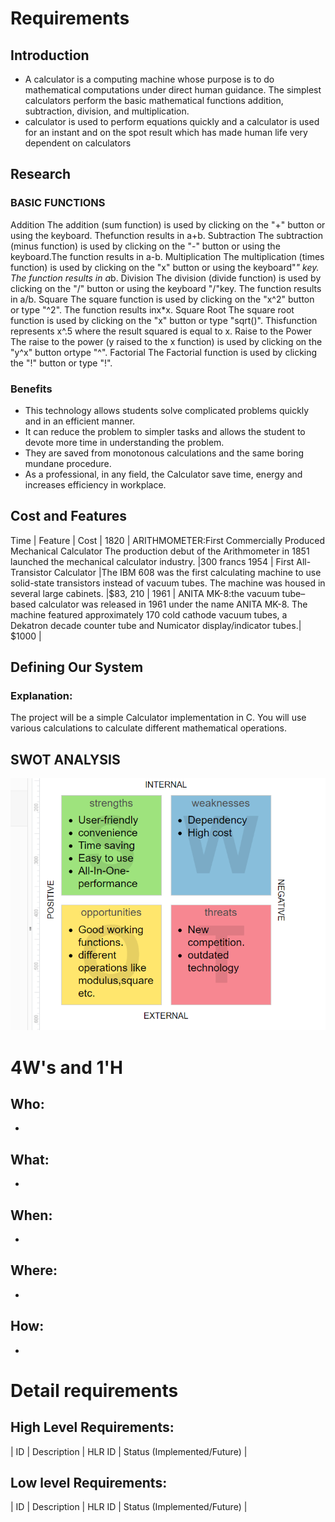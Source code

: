# Requirements
## Introduction
 * A calculator is a computing machine whose purpose is to do mathematical computations under direct human guidance. The simplest calculators perform the basic mathematical functions addition, subtraction, division, and multiplication.
 * calculator is used to perform equations quickly and a calculator is used for an instant and on the spot result which has made human life very dependent on calculators
## Research
### BASIC FUNCTIONS
Addition
 The addition (sum function) is used by clicking on the "+" button or using the keyboard. Thefunction results in a+b.
Subtraction
 The subtraction (minus function) is used by clicking on the "-" button or using the keyboard.The function results in a-b.
Multiplication
 The multiplication (times function) is used by clicking on the "x" button or using the keyboard"*" key. The function results in a*b.
Division
 The division (divide function) is used by clicking on the "/" button or using the keyboard "/"key. The function results in a/b.
Square
 The square function is used by clicking on the "x^2" button or type "^2". The function results inx*x.
Square Root
 The square root function is used by clicking on the "x" button or type "sqrt()". Thisfunction represents x^.5 where the result squared is equal to x.
Raise to the Power
The raise to the power (y raised to the x function) is used by clicking on the "y^x" button ortype "^".
Factorial
 The Factorial function is used by clicking the "!" button or type "!".

### Benefits
 * This technology allows students solve complicated problems quickly and in an efficient manner. 
 * It can reduce the problem to simpler tasks and allows the student to devote more time in understanding the problem.
 * They are saved from monotonous calculations and the same boring mundane procedure.
 * As a professional, in any field, the Calculator save time, energy and increases efficiency in workplace.

## Cost and Features
Time | Feature | Cost | 
1820 | ARITHMOMETER:First Commercially Produced Mechanical Calculator The production debut of the Arithmometer in 1851 launched the mechanical calculator industry. |300 francs 
1954 | First All-Transistor Calculator |The IBM 608 was the first calculating machine to use solid-state transistors instead of vacuum tubes. The machine was housed in several large cabinets. |$83, 210 |
1961 | ANITA MK-8:the vacuum tube–based calculator was released in 1961 under the name ANITA MK-8. The machine featured approximately 170 cold cathode vacuum tubes, a Dekatron decade counter tube and Numicator display/indicator tubes.| $1000 |

## Defining Our System
### Explanation:
The project will be a simple Calculator implementation in C. You will use various calculations to calculate different mathematical operations. 




## SWOT ANALYSIS
![SWOT Analysis](https://github.com/295557/Mini_Project/blob/main/1_Requirements/SWOT.png)

# 4W&#39;s and 1&#39;H

## Who:
*

## What:
* 

## When:
* 
## Where:
*
## How:
* 

# Detail requirements
## High Level Requirements: 
| ID | Description | HLR ID | Status (Implemented/Future) |

##  Low level Requirements:
 
| ID | Description | HLR ID | Status (Implemented/Future) |
